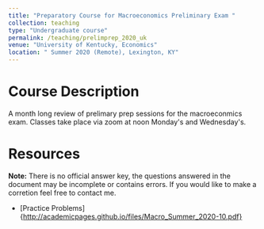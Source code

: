 ```yaml
---
title: "Preparatory Course for Macroeconomics Preliminary Exam "
collection: teaching
type: "Undergraduate course"
permalink: /teaching/prelimprep_2020_uk
venue: "University of Kentucky, Economics"
location: " Summer 2020 (Remote), Lexington, KY"
---
```



Course Description
======

A month long review of prelimary prep sessions for the macroeconmics exam. Classes take place via zoom at noon Monday's and Wednesday's.

Resources 
======

**Note:**  There is no official answer key, the questions answered in the document may be incomplete or contains errors. If you would like to make a corretion feel free to contact me.

* [Practice Problems]{http://academicpages.github.io/files/Macro_Summer_2020-10.pdf}

